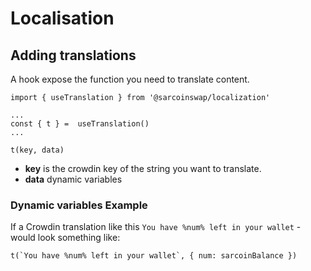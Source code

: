 # Localisation

## Adding translations

A hook expose the function you need to translate content.

```
import { useTranslation } from '@sarcoinswap/localization'

...
const { t } =  useTranslation()
...

t(key, data)
```

- **key** is the crowdin key of the string you want to translate.
- **data** dynamic variables

### Dynamic variables Example

If a Crowdin translation like this `You have %num% left in your wallet` - would look something like:

```
t(`You have %num% left in your wallet`, { num: sarcoinBalance })
```
